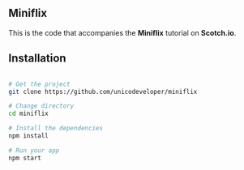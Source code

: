 ## Miniflix

This is the code that accompanies the **Miniflix** tutorial on **Scotch.io**.

## Installation

```bash

# Get the project
git clone https://github.com/unicodeveloper/miniflix

# Change directory
cd miniflix

# Install the dependencies
npm install

# Run your app
npm start